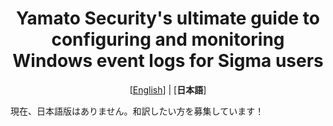 <div align="center">
 <h1>
    Yamato Security's ultimate guide to configuring and monitoring Windows event logs for Sigma users
 </h1>
 [<a href="README.md">English</a>] | [<b>日本語</b>]
</div>
<p>

現在、日本語版はありません。和訳したい方を募集しています！
